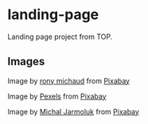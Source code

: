 # landing-page
Landing page project from TOP.

## Images 
Image by <a href="https://pixabay.com/users/ronymichaud-647623/?utm_source=link-attribution&utm_medium=referral&utm_campaign=image&utm_content=578897">rony michaud</a> from <a href="https://pixabay.com//?utm_source=link-attribution&utm_medium=referral&utm_campaign=image&utm_content=578897">Pixabay</a>

Image by <a href="https://pixabay.com/users/pexels-2286921/?utm_source=link-attribution&utm_medium=referral&utm_campaign=image&utm_content=1838772">Pexels</a> from <a href="https://pixabay.com//?utm_source=link-attribution&utm_medium=referral&utm_campaign=image&utm_content=1838772">Pixabay</a>

Image by <a href="https://pixabay.com/users/jarmoluk-143740/?utm_source=link-attribution&utm_medium=referral&utm_campaign=image&utm_content=2105213">Michal Jarmoluk</a> from <a href="https://pixabay.com//?utm_source=link-attribution&utm_medium=referral&utm_campaign=image&utm_content=2105213">Pixabay</a>
